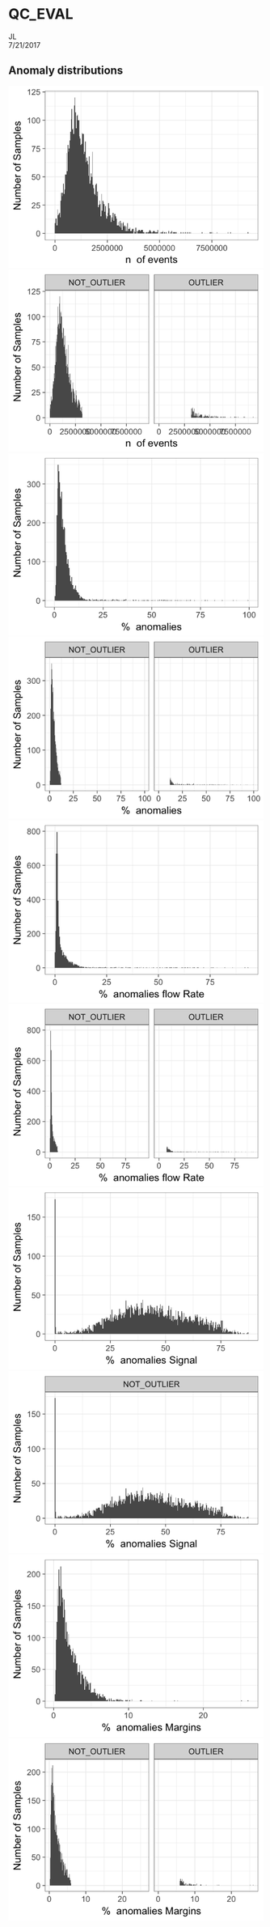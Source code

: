# QC_EVAL
JL  
7/21/2017  



## Anomaly distributions

![](QC_EVAL_files/figure-html/unnamed-chunk-1-1.png)<!-- -->![](QC_EVAL_files/figure-html/unnamed-chunk-1-2.png)<!-- -->![](QC_EVAL_files/figure-html/unnamed-chunk-1-3.png)<!-- -->![](QC_EVAL_files/figure-html/unnamed-chunk-1-4.png)<!-- -->![](QC_EVAL_files/figure-html/unnamed-chunk-1-5.png)<!-- -->![](QC_EVAL_files/figure-html/unnamed-chunk-1-6.png)<!-- -->![](QC_EVAL_files/figure-html/unnamed-chunk-1-7.png)<!-- -->![](QC_EVAL_files/figure-html/unnamed-chunk-1-8.png)<!-- -->![](QC_EVAL_files/figure-html/unnamed-chunk-1-9.png)<!-- -->![](QC_EVAL_files/figure-html/unnamed-chunk-1-10.png)<!-- -->

